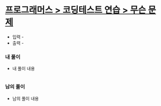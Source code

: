 
# [프로그래머스 > 코딩테스트 연습 > 무슨 문제](https://school.programmers.co.kr/learn/challenges?levels=1%2C2)

* 입력 - 
* 출력 - 

### 내 풀이

* 내 풀이 내용

```kotlin

```

### 남의 풀이

* 남의 풀이 내용

```kotlin

```
